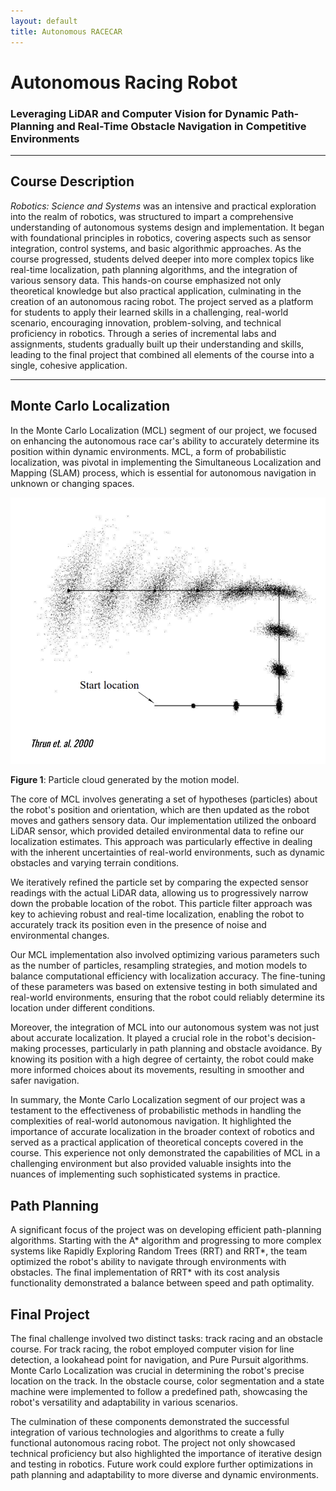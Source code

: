 ```yaml
---
layout: default
title: Autonomous RACECAR
---
```


# Autonomous Racing Robot 
### Leveraging LiDAR and Computer Vision for Dynamic Path-Planning and Real-Time Obstacle Navigation in Competitive Environments
---

## Course Description

*Robotics: Science and Systems* was an intensive and practical exploration into the realm of robotics, was structured to impart a comprehensive understanding of autonomous systems design and implementation. It began with foundational principles in robotics, covering aspects such as sensor integration, control systems, and basic algorithmic approaches. As the course progressed, students delved deeper into more complex topics like real-time localization, path planning algorithms, and the integration of various sensory data. This hands-on course emphasized not only theoretical knowledge but also practical application, culminating in the creation of an autonomous racing robot. The project served as a platform for students to apply their learned skills in a challenging, real-world scenario, encouraging innovation, problem-solving, and technical proficiency in robotics. Through a series of incremental labs and assignments, students gradually built up their understanding and skills, leading to the final project that combined all elements of the course into a single, cohesive application.

---
## Monte Carlo Localization

In the Monte Carlo Localization (MCL) segment of our project, we focused on enhancing the autonomous race car's ability to accurately determine its position within dynamic environments. MCL, a form of probabilistic localization, was pivotal in implementing the Simultaneous Localization and Mapping (SLAM) process, which is essential for autonomous navigation in unknown or changing spaces.

<img src="motion_model.png"/>

**Figure 1**: Particle cloud generated by the motion model.
<br/>

The core of MCL involves generating a set of hypotheses (particles) about the robot's position and orientation, which are then updated as the robot moves and gathers sensory data. Our implementation utilized the onboard LiDAR sensor, which provided detailed environmental data to refine our localization estimates. This approach was particularly effective in dealing with the inherent uncertainties of real-world environments, such as dynamic obstacles and varying terrain conditions.

We iteratively refined the particle set by comparing the expected sensor readings with the actual LiDAR data, allowing us to progressively narrow down the probable location of the robot. This particle filter approach was key to achieving robust and real-time localization, enabling the robot to accurately track its position even in the presence of noise and environmental changes.

Our MCL implementation also involved optimizing various parameters such as the number of particles, resampling strategies, and motion models to balance computational efficiency with localization accuracy. The fine-tuning of these parameters was based on extensive testing in both simulated and real-world environments, ensuring that the robot could reliably determine its location under different conditions.

Moreover, the integration of MCL into our autonomous system was not just about accurate localization. It played a crucial role in the robot's decision-making processes, particularly in path planning and obstacle avoidance. By knowing its position with a high degree of certainty, the robot could make more informed choices about its movements, resulting in smoother and safer navigation.

In summary, the Monte Carlo Localization segment of our project was a testament to the effectiveness of probabilistic methods in handling the complexities of real-world autonomous navigation. It highlighted the importance of accurate localization in the broader context of robotics and served as a practical application of theoretical concepts covered in the course. This experience not only demonstrated the capabilities of MCL in a challenging environment but also provided valuable insights into the nuances of implementing such sophisticated systems in practice.

## Path Planning
A significant focus of the project was on developing efficient path-planning algorithms. Starting with the A* algorithm and progressing to more complex systems like Rapidly Exploring Random Trees (RRT) and RRT*, the team optimized the robot's ability to navigate through environments with obstacles. The final implementation of RRT* with its cost analysis functionality demonstrated a balance between speed and path optimality.

## Final Project
The final challenge involved two distinct tasks: track racing and an obstacle course. For track racing, the robot employed computer vision for line detection, a lookahead point for navigation, and Pure Pursuit algorithms. Monte Carlo Localization was crucial in determining the robot's precise location on the track. In the obstacle course, color segmentation and a state machine were implemented to follow a predefined path, showcasing the robot's versatility and adaptability in various scenarios.

The culmination of these components demonstrated the successful integration of various technologies and algorithms to create a fully functional autonomous racing robot. The project not only showcased technical proficiency but also highlighted the importance of iterative design and testing in robotics. Future work could explore further optimizations in path planning and adaptability to more diverse and dynamic environments.